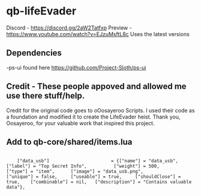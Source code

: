 # qb-lifeEvader

Discord - https://discord.gg/2aW2Tatfxp
Preview - https://www.youtube.com/watch?v=EJzuMsftL8c
Uses the latest versions 


## Dependencies
-ps-ui found here https://github.com/Project-Sloth/ps-ui 




## Credit - These people appoved and allowed me use there stuff/help.
Credit for the original code goes to oOosayeroo Scripts. I used their code as a foundation and modified it to create the LifeEvader heist. Thank you, Oosayeroo, for your valuable work that inspired this project.

## Add to qb-core/shared/items.lua

```

	["data_usb"]                       = {["name"] = "data_usb", 				        ["label"] = "Top Secret Info", 			["weight"] = 500, 		["type"] = "item", 		["image"] = "data_usb.png", 			    ["unique"] = false, 	["useable"] = true, 	["shouldClose"] = true,    ["combinable"] = nil,   ["description"] = "Contains valuable data"},
